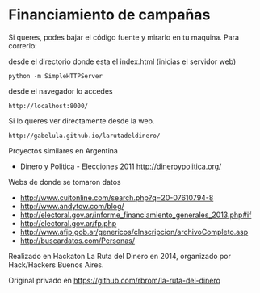 Financiamiento de campañas
==========================

Si queres, podes bajar el código fuente y mirarlo en tu maquina. Para correrlo:

desde el directorio donde esta el index.html (inicias el servidor web)

    python -m SimpleHTTPServer
    
desde el navegador lo accedes

    http://localhost:8000/

Si lo queres ver directamente desde la web.

    http://gabelula.github.io/larutadeldinero/
    

Proyectos similares en Argentina

* Dinero y Politica - Elecciones 2011 http://dineroypolitica.org/

Webs de donde se tomaron datos

* http://www.cuitonline.com/search.php?q=20-07610794-8
* http://www.andytow.com/blog/
* http://electoral.gov.ar/informe_financiamiento_generales_2013.php#if
* http://electoral.gov.ar/fp.php
* http://www.afip.gob.ar/genericos/cInscripcion/archivoCompleto.asp
* http://buscardatos.com/Personas/

Realizado en Hackaton La Ruta del Dinero en 2014, organizado por Hack/Hackers Buenos Aires.

Original privado en https://github.com/rbrom/la-ruta-del-dinero

